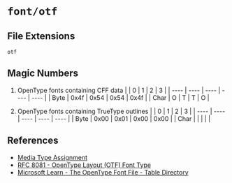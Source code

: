 # `font/otf`

## File Extensions

`otf`

## Magic Numbers

1.  OpenType fonts containing CFF data
    | | 0 | 1 | 2 | 3 |
    | ---- | ---- | ---- | ---- | ---- |
    | Byte | 0x4f | 0x54 | 0x54 | 0x4f |
    | Char | O | T | T | O |

2.  OpenType fonts containing TrueType outlines
    | | 0 | 1 | 2 | 3 |
    | ---- | ---- | ---- | ---- | ---- |
    | Byte | 0x00 | 0x01 | 0x00 | 0x00 |
    | Char | | | | |

## References

- [Media Type Assignment](https://www.iana.org/assignments/media-types/font/otf)
- [RFC 8081 - OpenType Layout (OTF) Font Type](https://datatracker.ietf.org/doc/html/rfc8081#section-4.4.3)
- [Microsoft Learn - The OpenType Font File - Table Directory](https://learn.microsoft.com/en-us/typography/opentype/spec/otff#table-directory)
